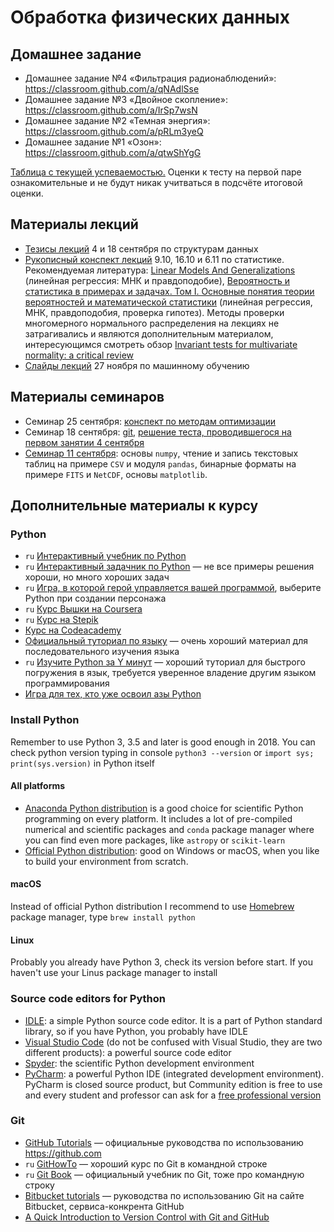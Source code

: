 # Обработка физических данных


## Домашнее задание
- Домашнее задание №4 «Фильтрация радионаблюдений»: <https://classroom.github.com/a/qNAdlSse>
- Домашнее задание №3 «Двойное скопление»: <https://classroom.github.com/a/IrSp7wsN>
- Домашнее задание №2 «Темная энергия»: <https://classroom.github.com/a/pRLm3yeQ>
- Домашнее задание №1 «Озон»: <https://classroom.github.com/a/qtwShYgG>

[Таблица с текущей успеваемостью.](https://docs.google.com/spreadsheets/d/1qA9lkkvTUCxgc2h1mRjFH_gaZmp-YyYYFNYXhctx020/edit?usp=sharing) Оценки к тесту на первой паре ознакомительные и не будут никак учитваться в подсчёте итоговой оценки.

## Материалы лекций
- [Тезисы лекций](https://github.com/pyoadfe/lectures/blob/master/1-2_data_structures.md) 4 и 18 сентября по структурам данных
- [Рукописный конспект лекций](https://github.com/pyoadfe/lectures/raw/master/5-7_statistics.pdf) 9.10, 16.10 и 6.11 по статистике. Рекомендуемая литература: [Linear Models And Generalizations](https://www.springer.com/gp/book/9783540742265) (линейная регрессия: МНК и правдоподобие), [Вероятность и статистика в примерах и задачах. Том I. Основные понятия теории вероятностей и математической статистики](http://biblio.mccme.ru/node/2362) (линейная регрессия, МНК, правдоподобия, проверка гипотез). Методы проверки многомерного нормального распределения на лекциях не затрагивались и являются дополнительным материалом, интересующимся смотреть обзор [Invariant tests for multivariate normality: a critical review](https://link.springer.com/article/10.1007/s00362-002-0119-6)
- [Слайды лекций](https://github.com/pyoadfe/lectures/raw/master/8-9_ml.pdf) 27 ноября по машинному обучению

## Материалы семинаров
- Семинар 25 сентября: [конспект по методам оптимизации](https://github.com/pyoadfe/seminars/blob/master/3/nonlinear_ls.pdf)
- Семинар 18 сентября: [git](https://github.com/pyoadfe/seminars/blob/master/2_git.md), [решение теста, проводившегося на первом занятии 4 сентября](https://github.com/pyoadfe/seminars/blob/master/2_welcome_test_solution.ipynb)
- [Семинар 11 сентября](https://github.com/pyoadfe/seminars/blob/master/1_tables.ipynb): основы `numpy`, чтение и запись текстовых таблиц на примере `CSV` и модуля `pandas`, бинарные форматы на примере `FITS` и `NetCDF`, основы `matplotlib`.

## Дополнительные материалы к курсу

### Python

- `ru` [Интерактивный учебник по Python](https://snakify.org/ru/)
- `ru` [Интерактивный задачник по Python](http://pythontutor.ru) — не все примеры решения хороши, но много хороших задач
- `ru` [Игра, в которой герой управляется вашей программой](http://codecombat.com), выберите Python при создании персонажа
- `ru` [Курс Вышки на Coursera](https://www.coursera.org/learn/python-osnovy-programmirovaniya)
- `ru` [Курс на Stepik](https://stepik.org/course/67/)
- [Курс на Codeacademy](https://www.codecademy.com/learn/learn-python)
- [Официальный туториал по языку](https://docs.python.org/3/tutorial/index.html) — очень хороший материал для последовательного изучения языка
- `ru` [Изучите Python за Y минут](https://learnxinyminutes.com/docs/ru-ru/python3-ru/) — хороший туториал для быстрого погружения в язык, требуется уверенное владение другим языком программирования
- [Игра для тех, кто уже освоил азы Python](https://py.checkio.org)

### Install Python

Remember to use Python 3, 3.5 and later is good enough in 2018. You can check python version typing in console `python3 --version` or `import sys; print(sys.version)` in Python itself

#### All platforms
- [Anaconda Python distribution](https://www.anaconda.com/download/) is a good choice for scientific Python programming on every platform. It includes a lot of pre-compiled numerical and scientific packages and `conda` package manager where you can find even more packages, like `astropy` or `scikit-learn`
- [Official Python distribution](https://www.python.org/downloads/): good on Windows or macOS, when you like to build your environment from scratch.

#### macOS
Instead of official Python distribution I recommend to use [Homebrew](http://brew.sh) package manager, type `brew install python`

#### Linux
Probably you already have Python 3, check its version before start. If you haven't use your Linus package manager to install

### Source code editors for Python
- [IDLE](https://docs.python.org/3/library/idle.html): a simple Python source code editor. It is a part of Python standard library, so if you have Python, you probably have IDLE
- [Visual Studio Code](https://code.visualstudio.com) (do not be confused with Visual Studio, they are two different products): a powerful source code editor
- [Spyder](https://www.spyder-ide.org): the scientific Python development environment
- [PyCharm](https://www.jetbrains.com/pycharm/): a powerful Python IDE (integrated development environment). PyCharm is closed source product, but Community edition is free to use and every student and professor can ask for a [free professional version](https://www.jetbrains.com/student/)


### Git

- [GitHub Tutorials](https://guides.github.com) — официальные руководства по использованию <https://github.com>
- `ru` [GitHowTo](https://githowto.com/ru) — хороший курс по Git в командной строке
- `ru` [Git Book](https://git-scm.com/book/ru/v2) — официальный учебник по Git, тоже про командную строку
- [Bitbucket tutorials](https://www.atlassian.com/git/tutorials) — руководства по использованию Git на сайте Bitbucket, сервиса-конкрента GitHub
- [A Quick Introduction to Version Control with Git and GitHub](http://journals.plos.org/ploscompbiol/article?id=10.1371/journal.pcbi.1004668)
